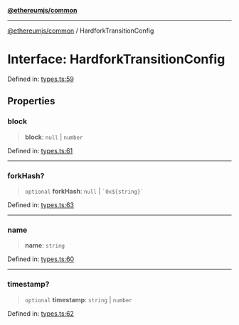 [**@ethereumjs/common**](../README.md)

***

[@ethereumjs/common](../README.md) / HardforkTransitionConfig

# Interface: HardforkTransitionConfig

Defined in: [types.ts:59](https://github.com/ethereumjs/ethereumjs-monorepo/blob/master/packages/common/src/types.ts#L59)

## Properties

### block

> **block**: `null` \| `number`

Defined in: [types.ts:61](https://github.com/ethereumjs/ethereumjs-monorepo/blob/master/packages/common/src/types.ts#L61)

***

### forkHash?

> `optional` **forkHash**: `null` \| `` `0x${string}` ``

Defined in: [types.ts:63](https://github.com/ethereumjs/ethereumjs-monorepo/blob/master/packages/common/src/types.ts#L63)

***

### name

> **name**: `string`

Defined in: [types.ts:60](https://github.com/ethereumjs/ethereumjs-monorepo/blob/master/packages/common/src/types.ts#L60)

***

### timestamp?

> `optional` **timestamp**: `string` \| `number`

Defined in: [types.ts:62](https://github.com/ethereumjs/ethereumjs-monorepo/blob/master/packages/common/src/types.ts#L62)
